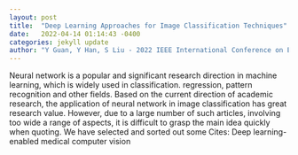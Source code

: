 ```yaml
---
layout: post
title:  "Deep Learning Approaches for Image Classification Techniques"
date:   2022-04-14 01:14:43 -0400
categories: jekyll update
author: "Y Guan, Y Han, S Liu - 2022 IEEE International Conference on Electrical , 2022"
---
```

Neural network is a popular and significant research direction in machine learning, which is widely used in classification. regression, pattern recognition and other fields. Based on the current direction of academic research, the application of neural network in image classification has great research value. However, due to a large number of such articles, involving too wide a range of aspects, it is difficult to grasp the main idea quickly when quoting. We have selected and sorted out some Cites: Deep learning-enabled medical computer vision